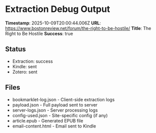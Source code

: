# Extraction Debug Output

**Timestamp**: 2025-10-09T20:00:44.006Z
**URL**: https://www.bostonreview.net/forum/the-right-to-be-hostile/
**Title**: The Right to Be Hostile
**Success**: true

## Status
- Extraction: success
- Kindle: sent
- Zotero: sent

## Files
- bookmarklet-log.json - Client-side extraction logs
- payload.json - Full payload sent to server
- server-logs.json - Server processing logs
- config-used.json - Site-specific config (if any)
- article.epub - Generated EPUB file
- email-content.html - Email sent to Kindle
